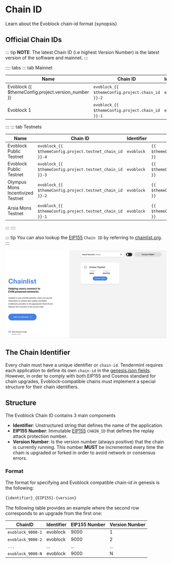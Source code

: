 <!--
order: 3
-->

# Chain ID

Learn about the Evoblock chain-id format {synopsis}

## Official Chain IDs

::: tip
**NOTE**: The latest Chain ID (i.e highest Version Number) is the latest version of the software and mainnet.
:::

:::: tabs
::: tab Mainnet

| Name                                            | Chain ID                                      | Identifier | EIP155 Number                         | Version Number                              |
| ----------------------------------------------- | --------------------------------------------- | ---------- | ------------------------------------- | ------------------------------------------- |
| Evoblock {{ $themeConfig.project.version_number }} | `evoblock_{{ $themeConfig.project.chain_id }}-2` | `evoblock`    | `{{ $themeConfig.project.chain_id }}` | `{{ $themeConfig.project.version_number }}` |
| Evoblock 1                                         | `evoblock_{{ $themeConfig.project.chain_id }}-1` | `evoblock`    | `{{ $themeConfig.project.chain_id }}` | `1`                                         |
:::
::: tab Testnets

| Name                              | Chain ID                                              | Identifier | EIP155 Number                                 | Version Number                                      |
| --------------------------------- | ----------------------------------------------------- | ---------- | --------------------------------------------- | --------------------------------------------------- |
| Evoblock Public Testnet              | `evoblock_{{ $themeConfig.project.testnet_chain_id }}-4` | `evoblock`    | `{{ $themeConfig.project.testnet_chain_id }}` | `{{ $themeConfig.project.testnet_version_number }}` |
| Evoblock Public Testnet              | `evoblock_{{ $themeConfig.project.testnet_chain_id }}-3` | `evoblock`    | `{{ $themeConfig.project.testnet_chain_id }}` | `3`                                                 |
| Olympus Mons Incentivized Testnet | `evoblock_{{ $themeConfig.project.testnet_chain_id }}-2` | `evoblock`    | `{{ $themeConfig.project.testnet_chain_id }}` | `2`                                                 |
| Arsia Mons Testnet                | `evoblock_{{ $themeConfig.project.testnet_chain_id }}-1` | `evoblock`    | `{{ $themeConfig.project.testnet_chain_id }}` | `1`                                                 |

:::
::::

::: tip
You can also lookup the [EIP155](https://github.com/ethereum/EIPs/blob/master/EIPS/eip-155.md) `Chain ID` by referring to [chainlist.org](https://chainlist.org/).
:::

![chainlist.org website](./../../img/chainlist.png)

## The Chain Identifier

Every chain must have a unique identifier or `chain-id`. Tendermint requires each application to
define its own `chain-id` in the [genesis.json fields](https://docs.tendermint.com/master/spec/core/genesis.html#genesis-fields). However, in order to comply with both EIP155 and Cosmos standard for chain upgrades, Evoblock-compatible chains must implement a special structure for their chain identifiers.

## Structure

The Evoblock Chain ID contains 3 main components

- **Identifier**: Unstructured string that defines the name of the application.
- **EIP155 Number**: Immutable [EIP155](https://github.com/ethereum/EIPs/blob/master/EIPS/eip-155.md) `CHAIN_ID` that defines the replay attack protection number.
- **Version Number**: Is the version number (always positive) that the chain is currently running.
This number **MUST** be incremented every time the chain is upgraded or forked in order to avoid network or consensus errors.

### Format

The format for specifying and Evoblock compatible chain-id in genesis is the following:

```bash
{identifier}_{EIP155}-{version}
```

The following table provides an example where the second row corresponds to an upgrade from the first one:

| ChainID        | Identifier | EIP155 Number | Version Number |
| -------------- | ---------- | ------------- | -------------- |
| `evoblock_9000-1` | evoblock      | 9000          | 1              |
| `evoblock_9000-2` | evoblock      | 9000          | 2              |
| `...`          | ...        | ...           | ...            |
| `evoblock_9000-N` | evoblock      | 9000          | N              |
